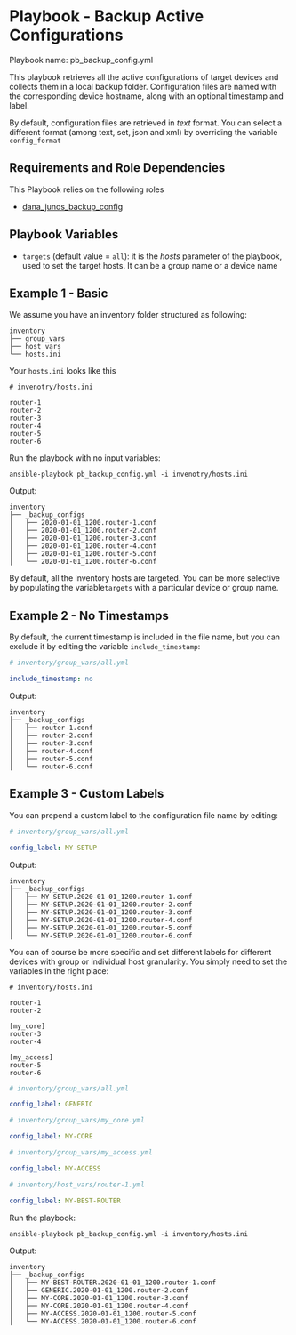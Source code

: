 # Playbook - Backup Active Configurations 

Playbook name: pb_backup_config.yml

This playbook retrieves all the active configurations of target devices and collects them in a local backup folder.
Configuration files are named with the corresponding device hostname, along with an optional timestamp and label.


By default, configuration files are retrieved in _text_ format. You can select a different format 
(among text, set, json and xml) by overriding the variable `config_format`

## Requirements and Role Dependencies 

This Playbook relies on the following roles

* [dana_junos_backup_config](roles/dana_junos_backup_config/README.md)


## Playbook Variables

* `targets` (default value = `all`): it is the _hosts_ parameter of the playbook, used to set the target hosts. 
It can be a group name or a device name


## Example 1 - Basic

We assume you have an inventory folder structured as following:

```
inventory
├── group_vars
├── host_vars
└── hosts.ini
```

Your `hosts.ini` looks like this

```
# invenotry/hosts.ini

router-1
router-2
router-3
router-4
router-5
router-6
```

Run the playbook with no input variables:
 
```
ansible-playbook pb_backup_config.yml -i invenotry/hosts.ini
```

Output: 

```
inventory
├── _backup_configs
│   ├── 2020-01-01_1200.router-1.conf
│   ├── 2020-01-01_1200.router-2.conf
│   ├── 2020-01-01_1200.router-3.conf
│   ├── 2020-01-01_1200.router-4.conf
│   ├── 2020-01-01_1200.router-5.conf
│   └── 2020-01-01_1200.router-6.conf
```

By default, all the inventory hosts are targeted. You can be more selective 
by populating the variable`targets` with a particular device or group name.


## Example 2 - No Timestamps

By default, the current timestamp is included in the file name, but you can exclude it by editing the variable 
`include_timestamp`:

```yaml
# inventory/group_vars/all.yml

include_timestamp: no
```

Output: 

```
inventory
├── _backup_configs
│   ├── router-1.conf
│   ├── router-2.conf
│   ├── router-3.conf
│   ├── router-4.conf
│   ├── router-5.conf
│   └── router-6.conf
```

## Example 3 - Custom Labels

You can prepend a custom label to the configuration file name by editing:

```yaml
# inventory/group_vars/all.yml

config_label: MY-SETUP
```

Output: 

```
inventory
├── _backup_configs
│   ├── MY-SETUP.2020-01-01_1200.router-1.conf
│   ├── MY-SETUP.2020-01-01_1200.router-2.conf
│   ├── MY-SETUP.2020-01-01_1200.router-3.conf
│   ├── MY-SETUP.2020-01-01_1200.router-4.conf
│   ├── MY-SETUP.2020-01-01_1200.router-5.conf
│   └── MY-SETUP.2020-01-01_1200.router-6.conf
```

You can of course be more specific and set different labels for different devices with group or individual host 
granularity. You simply need to set the variables in the right place:

```
# inventory/hosts.ini

router-1
router-2

[my_core]
router-3
router-4

[my_access]
router-5
router-6
```

```yaml
# inventory/group_vars/all.yml

config_label: GENERIC
```

```yaml
# inventory/group_vars/my_core.yml

config_label: MY-CORE
```

```yaml
# inventory/group_vars/my_access.yml

config_label: MY-ACCESS
```

```yaml
# inventory/host_vars/router-1.yml

config_label: MY-BEST-ROUTER
```

Run the playbook:

```
ansible-playbook pb_backup_config.yml -i inventory/hosts.ini 
```

Output: 

```
inventory
├── _backup_configs
│   ├── MY-BEST-ROUTER.2020-01-01_1200.router-1.conf
│   ├── GENERIC.2020-01-01_1200.router-2.conf
│   ├── MY-CORE.2020-01-01_1200.router-3.conf
│   ├── MY-CORE.2020-01-01_1200.router-4.conf
│   ├── MY-ACCESS.2020-01-01_1200.router-5.conf
│   └── MY-ACCESS.2020-01-01_1200.router-6.conf
```

